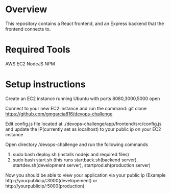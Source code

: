 # Overview
This repository contains a React frontend, and an Express backend that the frontend connects to.

# Required Tools
  AWS EC2
  NodeJS
  NPM

# Setup instructions
Create an EC2 instance running Ubuntu with ports 8080,3000,5000 open

Connect to your new EC2 instance and run the command: git clone https://github.com/gmgarcia816/devops-challenge

Edit config.js file located at ./devops-challenge/app/frontend/src/config.js and update the IP(currently set as localhost) to your public ip on your EC2 instance

Open directory /devops-challenge and run the following commands
  1. sudo bash deploy.sh (installs nodejs and required files)
  2. sudo bash start.sh (this runs startback.sh(backend server), startdev.sh(development server), startprod.sh(production server)

Now you should be able to view your application via your public ip (Example http://yourpublicip/:3000(developement) or http://yourpublicip/:5000(production)
